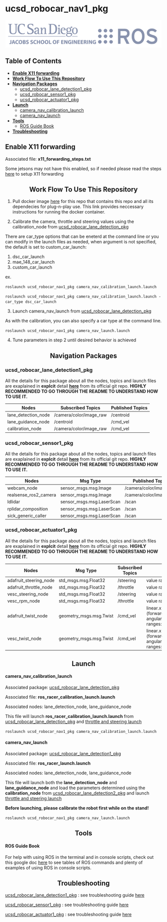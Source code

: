 # ucsd_robocar_nav1_pkg 

<img src="ucsd_ros_logo.png">

<div>

## Table of Contents

  - [**Enable X11 forwarding**](#7-enable-x11-forwarding)
  - [**Work Flow To Use This Repository**](#work-flow-to-use-this-repository)
  - [**Navigation Packages**](#navigation-packages)
    - [ucsd_robocar_lane_detection1_pkg](#ucsd_robocar_lane_detection1_pkg)
    - [ucsd_robocar_sensor1_pkg](#ucsd_robocar_sensor1_pkg)
    - [ucsd_robocar_actuator1_pkg](#ucsd_robocar_actuator1_pkg)
  - [**Launch**](#launch)
    - [camera_nav_calibration_launch](#camera_nav_calibration_launch)
    - [camera_nav_launch](#camera_nav_launch)
  - [**Tools**](#tools)
    - [ROS Guide Book](#ros-guide-book)
  - [**Troubleshooting**](#troubleshooting)


## **Enable X11 forwarding**

Associated file: **x11_forwarding_steps.txt**

Some jetsons may not have this enabled, so if needed please read the steps <a href="https://gitlab.com/ucsd_robocar2/ucsd_robocar_nav2_pkg/-/blob/master/x11_forwarding_steps.txt" >here</a> to setup X11 forwarding


<div align="center">

## **Work Flow To Use This Repository**

</div>

1. Pull docker image <a href="https://hub.docker.com/r/djnighti/ucsd_robocar" >here</a> for this repo that contains this repo and all its dependecies for plug-n-play use. This link provides neccessary instructions for running the docker container.


2. Calibrate the camera, throttle and steering values using the calibration_node from [ucsd_robocar_lane_detection_pkg](#ucsd-robocar-lane-detection-pkg)

There are car_type options that can be eneterd at the command line or you can modify in the launch files as needed, when argument is not specified, the default is set to custom_car_launch: 
  1. dsc_car_launch
  2. mae_148_car_launch
  3. custom_car_launch

ex. 

`roslaunch ucsd_robocar_nav1_pkg camera_nav_calibration_launch.launch`

`roslaunch ucsd_robocar_nav1_pkg camera_nav_calibration_launch.launch -car_type dsc_car_launch`

3. Launch camera_nav_launch from [ucsd_robocar_lane_detection_pkg](#ucsd-robocar-lane-detection-pkg)

As with the calibration, you can also specify a car type at the command line.

`roslaunch ucsd_robocar_nav1_pkg camera_nav_launch.launch`

4. Tune parameters in step 2 until desired behavior is achieved

<div align="center">

## Navigation Packages

</div>

### ucsd_robocar_lane_detection1_pkg

All the details for this package about all the nodes, topics and launch files are exaplained in **explcit** detail <a href="https://gitlab.com/ucsd_robocar/ucsd_robocar_lane_detection1_pkg" >**here**</a> from its official git repo. **HIGHLY RECOMMENDED TO GO THROUGH THE README TO UNDERSTAND HOW TO USE IT.**

| Nodes | Subscribed Topics | Published Topics |
| ------ | ------ | ------ |
| lane_detection_node | /camera/color/image_raw | /centroid |
| lane_guidance_node  | /centroid               | /cmd_vel |
| calibration_node    | /camera/color/image_raw | /cmd_vel  |

### ucsd_robocar_sensor1_pkg

All the details for this package about all the nodes, topics and launch files are exaplained in **explcit** detail <a href="https://gitlab.com/ucsd_robocar/ucsd_robocar_sensor1_pkg" >**here**</a> from its official git repo. **HIGHLY RECOMMENDED TO GO THROUGH THE README TO UNDERSTAND HOW TO USE IT.**

| Nodes |  Msg Type | Published Topics |
| ------ | ------ | ------ |
| webcam_node           | sensor_msgs.msg.Image       | /camera/color/image_raw |
| realsense_ros2_camera | sensor_msgs.msg.Image       | /camera/color/image_raw |
| ldlidar               | sensor_msgs.msg.LaserScan   | /scan |
| rplidar_composition   | sensor_msgs.msg.LaserScan   | /scan |
| sick_generic_caller   | sensor_msgs.msg.LaserScan   | /scan |

### ucsd_robocar_actuator1_pkg

All the details for this package about all the nodes, topics and launch files are exaplained in **explcit** detail <a href="https://gitlab.com/ucsd_robocar/ucsd_robocar_actuator1_pkg" >**here**</a> from its official git repo. **HIGHLY RECOMMENDED TO GO THROUGH THE README TO UNDERSTAND HOW TO USE IT.**

| Nodes |  Msg Type | Subscribed Topics | info |
| ------ | ------ | ------ | ------ |
| adafruit_steering_node | std_msgs.msg.Float32 | /steering | value range: [-1,1] |
| adafruit_throttle_node | std_msgs.msg.Float32 | /throttle | value range: [-1,1] |
| vesc_steering_node     | std_msgs.msg.Float32 | /steering | value range: [-1,1] |
| vesc_rpm_node          | std_msgs.msg.Float32 | /throttle | value range: [-1,1] |
| adafruit_twist_node    | geometry_msgs.msg.Twist | /cmd_vel | linear.x (forwards/backwards) angular.z (steering) ranges: [-1,1] |
| vesc_twist_node        | geometry_msgs.msg.Twist | /cmd_vel | linear.x (forwards/backwards) angular.z (steering) ranges: [-1,1] |


<div align="center">

## Launch

</div>

#### **camera_nav_calibration_launch**

Associated package: [ucsd_robocar_lane_detection_pkg](#ucsd-robocar-lane-detection-pkg)

Associated file: **ros_racer_calibration_launch.launch**

Associated nodes: lane_detection_node, lane_guidance_node

This file will launch **ros_racer_calibration_launch.launch** from [ucsd_robocar_lane_detection_pkg](#ucsd-robocar-lane-detection-pkg) and [throttle and steering launch](#throttle-and-steering-launch)

`roslaunch ucsd_robocar_nav1_pkg camera_nav_calibration_launch.launch`

#### **camera_nav_launch**

Associated package: [ucsd_robocar_lane_detection1_pkg](#ucsd-robocar-lane-detection1-pkg)

Associated file: **ros_racer_launch.launch**

Associated nodes: lane_detection_node, lane_guidance_node

This file will launch both the **lane_detection_node** and **lane_guidance_node** and load the parameters determined using the **calibration_node** from [ucsd_robocar_lane_detection2_pkg](#ucsd-robocar-lane-detection2-pkg) and launch [throttle and steering launch](#throttle-and-steering-launch)

**Before launching, please calibrate the robot first while on the stand!**

`roslaunch ucsd_robocar_nav1_pkg camera_nav_launch.launch`



<div align="center">

## Tools 

</div>

#### ROS Guide Book

For help with using ROS in the terminal and in console scripts, check out this google doc <a href="https://docs.google.com/document/d/1u7XS7B-Rl_emK3kVKEfc0MxHtwXGYHf5HfLlnX8Ydiw/edit?usp=sharing" >here</a> to see tables of ROS commands and plenty of examples of using ROS in console scripts.

<div align="center">

## Troubleshooting

</div>

[ucsd_robocar_lane_detection1_pkg](#ucsd-robocar-lane-detection1-pkg) : see troubleshooting guide <a href="https://gitlab.com/ucsd_robocar/ucsd_robocar_lane_detection1_pkg#troubleshooting" >here</a>

[ucsd_robocar_sensor1_pkg](#ucsd-robocar-sensor1-pkg) : see troubleshooting guide <a href="https://gitlab.com/ucsd_robocar/ucsd_robocar_sensor1_pkg#troubleshooting" >here</a>

[ucsd_robocar_actuator1_pkg](#ucsd-robocar-actuator1-pkg) : see troubleshooting guide <a href="https://gitlab.com/ucsd_robocar/ucsd_robocar_actuator1_pkg#troubleshooting" >here</a>
